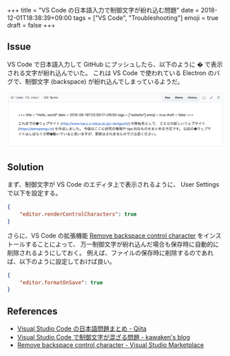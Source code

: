 +++
title = "VS Code の日本語入力で制御文字が紛れ込む問題"
date  = 2018-12-01T18:38:39+09:00
tags  = ["VS Code", "Troubleshooting"]
emoji = true
draft = false
+++

## Issue

VS Code で日本語入力して GitHub にプッシュしたら、以下のように � で表示される文字が紛れ込んでいた。
これは VS Code で使われている Electron のバグで、制御文字 (backspace) が紛れ込んでしまっているようだ。

![](issue.png)

## Solution

まず、制御文字が VS Code のエディタ上で表示されるように、 User Settings で以下を設定する。

```json
{
    "editor.renderControlCharacters": true
}
```

さらに、VS Code の拡張機能 [Remove backspace control character](https://marketplace.visualstudio.com/items?itemName=satokaz.vscode-bs-ctrlchar-remover) をインストールすることによって、
万一制御文字が紛れ込んだ場合も保存時に自動的に削除されるようにしておく。
例えば、ファイルの保存時に削除するのであれば、以下のように設定しておけば良い。

```json
{
    "editor.formatOnSave": true
}
```

## References

+ [Visual Studio Code の日本語問題まとめ - Qiita](https://qiita.com/EbXpJ6bp/items/e6a0ed52bdcb60bfd145)
+ [Visual Studio Code で制御文字が混ざる問題 - kawaken's blog](http://kawaken.hateblo.jp/entry/2018/04/02/234339)
+ [Remove backspace control character - Visual Studio Marketplace](https://marketplace.visualstudio.com/items?itemName=satokaz.vscode-bs-ctrlchar-remover)
